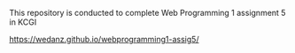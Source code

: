 This repository is conducted to complete Web Programming 1 assignment 5 in KCGI

https://wedanz.github.io/webprogramming1-assig5/
